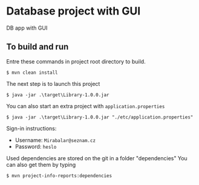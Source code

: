 # Database project with GUI
DB app with GUI
## To build and run
Entre these commands in project root directory to build.
```shell
$ mvn clean install
```
The next step is to launch this project
```shell
$ java -jar .\target\Library-1.0.0.jar
```

You can also start an extra project with `application.properties`
```shell
$ java -jar .\target\Library-1.0.0.jar "./etc/application.properties"
```
Sign-in instructions:
- Username: `Mirabalar@seznam.cz`
- Password: `heslo`

Used dependencies are stored on the git in a folder "dependencies"
You can also get them by typing 
```shell
$ mvn project-info-reports:dependencies
```
